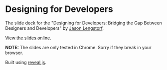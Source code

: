 Designing for Developers
========================

The slide deck for the "Designing for Developers: Bridging the Gap Between Designers and Developers" by [Jason Lengstorf](http://lengstorf.com).

[View the slides online.](http://jlengstorf.github.io/ggbw-slides/)

**NOTE:** The slides are only tested in Chrome. Sorry if they break in your browser.

Built using [reveal.js](https://github.com/hakimel/reveal.js).
